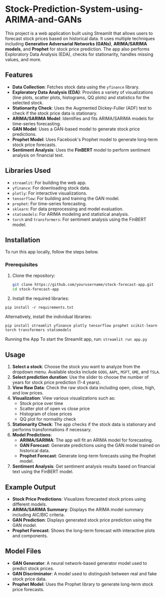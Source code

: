 # Stock-Prediction-System-using-ARIMA-and-GANs

This project is a web application built using Streamlit that allows users to forecast stock prices based on historical data. It uses multiple techniques including **Generative Adversarial Networks (GANs)**, **ARIMA/SARIMA models**, and **Prophet** for stock price prediction. The app also performs Exploratory Data Analysis (EDA), checks for stationarity, handles missing values, and more.

## Features

- **Data Collection**: Fetches stock data using the `yfinance` library.
- **Exploratory Data Analysis (EDA)**: Provides a variety of visualizations (line plots, scatter plots, histograms, QQ plots) and statistics for the selected stock.
- **Stationarity Check**: Uses the Augmented Dickey-Fuller (ADF) test to check if the stock price data is stationary.
- **ARIMA/SARIMA Model**: Identifies and fits ARIMA/SARIMA models for time-series forecasting.
- **GAN Model**: Uses a GAN-based model to generate stock price predictions.
- **Prophet Model**: Uses Facebook's Prophet model to generate long-term stock price forecasts.
- **Sentiment Analysis**: Uses the **FinBERT** model to perform sentiment analysis on financial text.

## Libraries Used

- `streamlit`: For building the web app.
- `yfinance`: For downloading stock data.
- `plotly`: For interactive visualizations.
- `tensorflow`: For building and training the GAN model.
- `prophet`: For time-series forecasting.
- `sklearn`: For data preprocessing and model evaluation.
- `statsmodels`: For ARIMA modeling and statistical analysis.
- `torch` and `transformers`: For sentiment analysis using the FinBERT model.

## Installation

To run this app locally, follow the steps below.

### Prerequisites

1. Clone the repository:
   ```bash
   git clone https://github.com/yourusername/stock-forecast-app.git
   cd stock-forecast-app


2. Install the required libraries:

`pip install -r requirements.txt`

Alternatively, install the individual libraries:

`pip install streamlit yfinance plotly tensorflow prophet scikit-learn torch transformers statsmodels`

Running the App
To start the Streamlit app, run:
`streamlit run app.py`

## Usage

1. **Select a stock**: Choose the stock you want to analyze from the dropdown menu. Available stocks include `GOOG`, `AAPL`, `MSFT`, `GME`, and `TSLA`.
2. **Select prediction duration**: Use the slider to choose the number of years for stock price prediction (1-4 years).
3. **View Raw Data**: Check the raw stock data including open, close, high, and low prices.
4. **Visualization**: View various visualizations such as:
   - Stock price over time
   - Scatter plot of open vs close price
   - Histogram of close prices
   - QQ plot for normality check
5. **Stationarity Check**: The app checks if the stock data is stationary and performs transformations if necessary.
6. **Model Predictions**:
   - **ARIMA/SARIMA**: The app will fit an ARIMA model for forecasting.
   - **GAN Forecast**: Generate predictions using the GAN model trained on historical data.
   - **Prophet Forecast**: Generate long-term forecasts using the Prophet model.
7. **Sentiment Analysis**: Get sentiment analysis results based on financial text using the FinBERT model.

## Example Output

- **Stock Price Predictions**: Visualizes forecasted stock prices using different models.
- **ARIMA/SARIMA Summary**: Displays the ARIMA model summary including AIC/BIC criteria.
- **GAN Prediction**: Displays generated stock price prediction using the GAN model.
- **Prophet Forecast**: Shows the long-term forecast with interactive plots and components.

## Model Files

- **GAN Generator**: A neural network-based generator model used to predict stock prices.
- **GAN Discriminator**: A model used to distinguish between real and fake stock price data.
- **Prophet Model**: Uses the Prophet library to generate long-term stock price forecasts.


